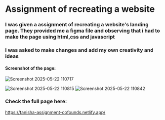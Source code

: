 <h1>Assignment of recreating a website</h1>
<h3>I was given a assignment of recreating a website's landing page. They provided me a figma file and observing that i had to make the page using html,css and javascript</h3>
<h3>I was asked to make changes and add my own creativity and ideas</h3>
<h4>Screenshot of the page:</h4>

![Screenshot 2025-05-22 110717](https://github.com/user-attachments/assets/d59b5778-78b7-4bbf-8d4d-c68c42fac064)

![Screenshot 2025-05-22 110815](https://github.com/user-attachments/assets/e4a09cb5-cf38-4ac1-bc4f-d296e48bc59d)
![Screenshot 2025-05-22 110842](https://github.com/user-attachments/assets/a64a7e7e-d5c9-4b88-bcc0-6adbc9f99625)

<h3>Check the full page here:</h3>
<a href="https://tanisha-assignment-cofounds.netlify.app/">https://tanisha-assignment-cofounds.netlify.app/</a>
